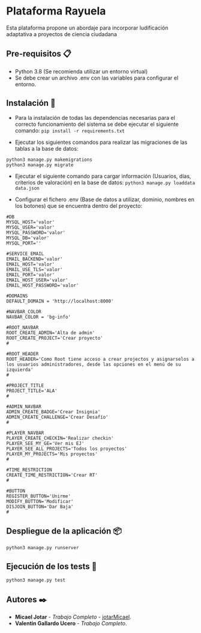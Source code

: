 # Plataforma Rayuela
Esta plataforma propone un abordaje para incorporar ludificación adaptativa a proyectos de ciencia ciudadana

## Pre-requisitos 📋

* Python 3.8 (Se recomienda utilizar un entorno virtual)
* Se debe crear un archivo .env con las variables para configurar el entorno.

## Instalación 🔧

* Para la instalación de todas las dependencias necesarias para el correcto funcionamiento del sistema se debe ejecutar 
el siguiente comando:
```pip install -r requirements.txt```

* Ejecutar los siguientes comandos para realizar las migraciones de las tablas a la base de datos: 
```
python3 manage.py makemigrations
python3 manage.py migrate
```

* Ejecutar el siguiente comando para cargar información (Usuarios, días, criterios de valoración) en la base de datos: 
```python3 manage.py loaddata data.json```

* Configurar el fichero .env (Base de datos a utilizar, dominio, nombres en los botones) que se encuentra dentro del proyecto:
```
#DB
MYSQL_HOST='valor'
MYSQL_USER='valor'
MYSQL_PASSWORD='valor'
MYSQL_DB='valor'
MYSQL_PORT=''

#SERVICE_EMAIL
EMAIL_BACKEND='valor'
EMAIL_HOST='valor'
EMAIL_USE_TLS='valor'
EMAIL_PORT='valor'
EMAIL_HOST_USER='valor'
EMAIL_HOST_PASSWORD='valor'
  
#DOMAINS
DEFAULT_DOMAIN = 'http://localhost:8000'

#NAVBAR_COLOR
NAVBAR_COLOR = 'bg-info'

#ROOT_NAVBAR
ROOT_CREATE_ADMIN='Alta de admin'
ROOT_CREATE_PROJECT='Crear proyecto'
#

#ROOT_HEADER
ROOT_HEADER='Como Root tiene acceso a crear projectos y asignarselos a los usuarios administradores, desde las opciones en el menú de su izquierda'
#

#PROJECT_TITLE
PROJECT_TITLE='ALA'
#

#ADMIN_NAVBAR
ADMIN_CREATE_BADGE='Crear Insignia'
ADMIN_CREATE_CHALLENGE='Crear Desafío'
#

#PLAYER_NAVBAR
PLAYER_CREATE_CHECKIN='Realizar checkin'
PLAYER_SEE_MY_GE='Ver mis EJ'
PLAYER_SEE_ALL_PROJECTS='Todos los proyectos'
PLAYER_MY_PROJECTS='Mis proyectos'
#

#TIME_RESTRICTION
CREATE_TIME_RESTRICTION='Crear RT'
#

#BUTTON
REGISTER_BUTTON='Unirme'
MODIFY_BUTTON='Modificar'
DISJOIN_BUTTON='Dar Baja'
#
```

## Despliegue de la aplicación 📦
```
python3 manage.py runserver
```
## Ejecución de los tests 🔧
```
python3 manage.py test
```

## Autores ✒️

* **Micael Jotar** - *Trabajo Completo* - [jotarMicael](https://github.com/jotarMicael).
* **Valentin Gallardo Ucero** - *Trabajo Completo*.

  
